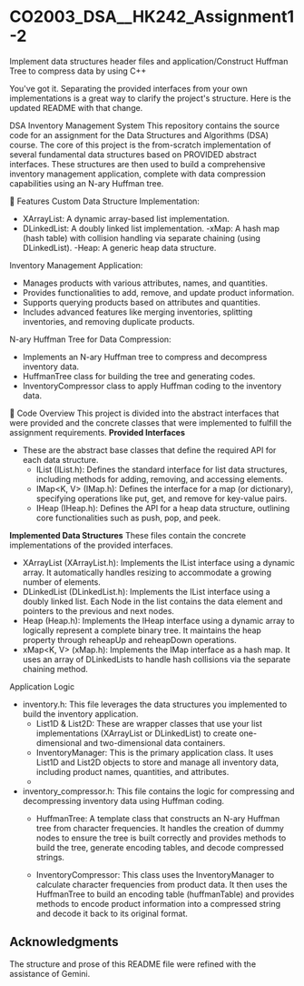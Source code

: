 # CO2003_DSA__HK242_Assignment1-2
Implement data structures header files and application/Construct Huffman Tree to compress data by using C++

You've got it. Separating the provided interfaces from your own implementations is a great way to clarify the project's structure. Here is the updated README with that change.

DSA Inventory Management System
This repository contains the source code for an assignment for the Data Structures and Algorithms (DSA) course. The core of this project is the from-scratch implementation of several fundamental data structures based on PROVIDED abstract interfaces. These structures are then used to build a comprehensive inventory management application, complete with data compression capabilities using an N-ary Huffman tree.

🚀 Features
Custom Data Structure Implementation:
  - XArrayList: A dynamic array-based list implementation.
  - DLinkedList: A doubly linked list implementation.
  -xMap: A hash map (hash table) with collision handling via separate chaining (using DLinkedList).
  -Heap: A generic heap data structure.

Inventory Management Application:
  - Manages products with various attributes, names, and quantities.
  - Provides functionalities to add, remove, and update product information.
  - Supports querying products based on attributes and quantities.
  - Includes advanced features like merging inventories, splitting inventories, and removing duplicate products.

N-ary Huffman Tree for Data Compression:
  - Implements an N-ary Huffman tree to compress and decompress inventory data.
  - HuffmanTree class for building the tree and generating codes.
  - InventoryCompressor class to apply Huffman coding to the inventory data.

📜 Code Overview
This project is divided into the abstract interfaces that were provided and the concrete classes that were implemented to fulfill the assignment requirements.
**Provided Interfaces**
- These are the abstract base classes that define the required API for each data structure.
  + IList<T> (IList.h): Defines the standard interface for list data structures, including methods for adding, removing, and accessing elements.
  + IMap<K, V> (IMap.h): Defines the interface for a map (or dictionary), specifying operations like put, get, and remove for key-value pairs.
  + IHeap<T> (IHeap.h): Defines the API for a heap data structure, outlining core functionalities such as push, pop, and peek.

**Implemented Data Structures**
These files contain the concrete implementations of the provided interfaces.
  - XArrayList<T> (XArrayList.h): Implements the IList interface using a dynamic array. It automatically handles resizing to accommodate a growing number of elements.
  - DLinkedList<T> (DLinkedList.h): Implements the IList interface using a doubly linked list. Each Node in the list contains the data element and pointers to the previous and next nodes.
  - Heap<T> (Heap.h): Implements the IHeap interface using a dynamic array to logically represent a complete binary tree. It maintains the heap property through reheapUp and reheapDown operations.
  - xMap<K, V> (xMap.h): Implements the IMap interface as a hash map. It uses an array of DLinkedLists to handle hash collisions via the separate chaining method.

Application Logic
- inventory.h: This file leverages the data structures you implemented to build the inventory application.
    + List1D<T> & List2D<T>: These are wrapper classes that use your list implementations (XArrayList or DLinkedList) to create one-dimensional and two-dimensional data containers. 
    + InventoryManager: This is the primary application class. It uses List1D and List2D objects to store and manage all inventory data, including product names, quantities, and attributes.
    + 
- inventory_compressor.h: This file contains the logic for compressing and decompressing inventory data using Huffman coding.
    + HuffmanTree<treeOrder>: A template class that constructs an N-ary Huffman tree from character frequencies. It handles the creation of dummy nodes to ensure the tree is built correctly and provides methods to build the tree, generate encoding tables, and decode compressed strings.
    
    + InventoryCompressor<treeOrder>: This class uses the InventoryManager to calculate character frequencies from product data. It then uses the 
    HuffmanTree to build an encoding table (huffmanTable) and provides methods to encode product information into a compressed string and decode it back to its original format. 


## Acknowledgments
  The structure and prose of this README file were refined with the assistance of Gemini.
